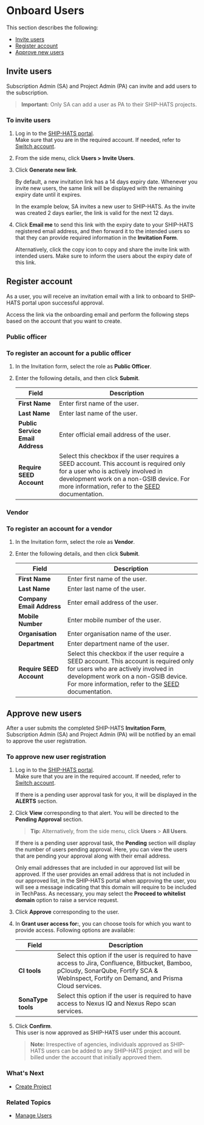 # Onboard Users



This section describes the following:
- [Invite users](#invite-users)
- [Register account](#register-account)
- [Approve new users](#approve-new-users)



## Invite users
Subscription Admin (SA) and Project Admin (PA) can invite and add users to the subscription. 

> **Important:** Only SA can add a user as PA to their SHIP-HATS projects.

### To invite users

1. Log in to the [SHIP-HATS portal](https://portal.ship.gov.sg/).  
   Make sure that you are in the required account. If needed, refer to [Switch account](manage-account).

1. From the side menu, click **Users > Invite Users**.  
   
1. Click **Generate new link**. 

   By default, a new invitation link has a 14 days expiry date.  Whenever you invite new users, the same link will be displayed with the remaining expiry date until it expires. 
   
   In the example below, SA invites a new user to SHIP-HATS. As the invite was created 2 days earlier, the link is valid for the next 12 days.

1. Click **Email me** to send this link with the expiry date to your SHIP-HATS registered email address, and then forward it to the intended users so that they can provide required information in the **Invitation Form**.  

   Alternatively, click the copy icon to copy and share the invite link with intended users. Make sure to inform the users about the expiry date of this link.

## Register account
As a user, you will receive an invitation email with a link to onboard to SHIP-HATS portal upon successful approval. 

Access the link via the onboarding email and perform the following steps based on the account that you want to create. 

<!-- tabs:start -->


### **Public officer**

### To register an account for a public officer

1. In the Invitation form, select the role as **Public Officer**. 

1. Enter the following details, and then click **Submit**.  

   |Field|Description|
   |---|---|
   |**First Name**| Enter first name of the user.
   |**Last Name**| Enter last name of the user.
   |**Public Service Email Address**| Enter official email address of the user.
   |**Require SEED Account**| Select this checkbox if the user requires a SEED account. This account is required only for a user who is actively involved in development work on a non-GSIB device. For more information, refer to the [SEED](https://docs.developer.tech.gov.sg/docs/security-suite-for-engineering-endpoint-devices/#/) documentation.     

### **Vendor**

### To register an account for a vendor

1. In the Invitation form, select the role as **Vendor**.  

1. Enter the following details, and then click **Submit**.  

   |Field|Description|
   |---|---|
   |**First Name**| Enter first name of the user.
   |**Last Name**| Enter last name  of the user.
   |**Company Email Address**| Enter email address of the user. 
   |**Mobile Number**| Enter mobile number of the user.
   | **Organisation**| Enter organisation name of the user. 
   | **Department** |Enter department name of the user.
   | **Require SEED Account**| Select this checkbox if the user require a SEED account. This account is required only for users who are actively involved in development work on a non-GSIB device. For more information, refer to the [SEED](https://docs.developer.tech.gov.sg/docs/security-suite-for-engineering-endpoint-devices/#/) documentation.  
   

<!-- tabs:end -->


## Approve new users
After a user submits the completed SHIP-HATS **Invitation Form**, Subscription Admin (SA) and Project Admin (PA) will be notified by an email to approve the user registration.

### To approve new user registration
1. Log in to the [SHIP-HATS portal](https://portal.ship.gov.sg/).  
   Make sure that you are in the required account. If needed, refer to [Switch account](manage-account).

   If there is a pending user approval task for you, it will be displayed in the **ALERTS** section.  

1. Click **View** corresponding to that alert. You will be directed to the **Pending Approval** section.

   >**Tip:** Alternatively, from the side menu, click **Users** > **All Users**. 
   
   If there is a pending user approval task, the **Pending** section will display the number of users pending approval. Here, you can view the users that are pending your approval along with their email address.  
    
   Only email addresses that are included in our approved list will be approved. If the user provides an email address that is not included in our approved list, in the SHIP-HATS portal when approving the user, you will see a message indicating that this domain will require to be included in TechPass. As necessary, you may select the **Proceed to whitelist domain** option to raise a service request. 
   
1. Click **Approve** corresponding to the user.

1. In **Grant user access for:**, you can choose tools for which you want to provide access. Following options are available:
   
   |Field|Description|
   |---|---|
   |**CI tools**| Select this option if the user is required to have access to Jira, Confluence, Bitbucket, Bamboo, pCloudy, SonarQube, Fortify SCA & WebInspect, Fortify on Demand, and Prisma Cloud services.
   |**SonaType tools**| Select this option if the user is required to have access to Nexus IQ and Nexus Repo scan services.  

1. Click **Confirm**.  
This user is now approved as SHIP-HATS user under this account.

   >**Note:** Irrespective of agencies, individuals approved as SHIP-HATS users can be added to any SHIP-HATS project and will be billed under the account that initially approved them.  

### What's Next
- [Create Project](manage-projects)

### Related Topics
- [Manage Users](manage-users)